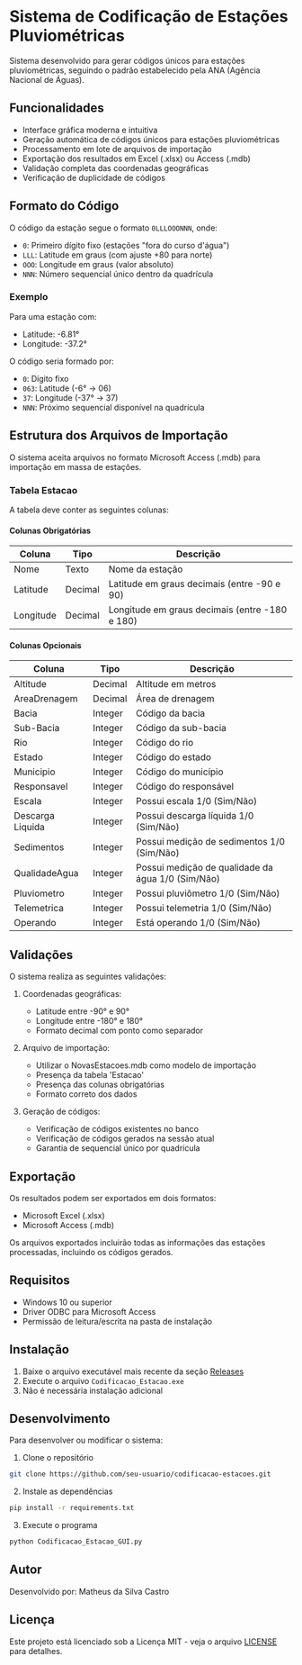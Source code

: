 # Sistema de Codificação de Estações Pluviométricas

Sistema desenvolvido para gerar códigos únicos para estações pluviométricas, seguindo o padrão estabelecido pela ANA (Agência Nacional de Águas).

## Funcionalidades

- Interface gráfica moderna e intuitiva
- Geração automática de códigos únicos para estações pluviométricas
- Processamento em lote de arquivos de importação
- Exportação dos resultados em Excel (.xlsx) ou Access (.mdb)
- Validação completa das coordenadas geográficas
- Verificação de duplicidade de códigos

## Formato do Código

O código da estação segue o formato `0LLLOOONNN`, onde:
- `0`: Primeiro dígito fixo (estações "fora do curso d'água")
- `LLL`: Latitude em graus (com ajuste +80 para norte)
- `OOO`: Longitude em graus (valor absoluto)
- `NNN`: Número sequencial único dentro da quadrícula

### Exemplo
Para uma estação com:
- Latitude: -6.81°
- Longitude: -37.2°

O código seria formado por:
- `0`: Dígito fixo
- `063`: Latitude (-6° → 06)
- `37`: Longitude (-37° → 37)
- `NNN`: Próximo sequencial disponível na quadrícula

## Estrutura dos Arquivos de Importação

O sistema aceita arquivos no formato Microsoft Access (.mdb) para importação em massa de estações.

### Tabela Estacao

A tabela deve conter as seguintes colunas:

#### Colunas Obrigatórias

| Coluna | Tipo | Descrição |
|--------|------|-----------|
| Nome | Texto | Nome da estação |
| Latitude | Decimal | Latitude em graus decimais (entre -90 e 90) |
| Longitude | Decimal | Longitude em graus decimais (entre -180 e 180) |

#### Colunas Opcionais

| Coluna | Tipo | Descrição |
|--------|------|-----------|
| Altitude | Decimal | Altitude em metros |
| AreaDrenagem | Decimal | Área de drenagem |
| Bacia | Integer | Código da bacia |
| Sub-Bacia | Integer | Código da sub-bacia |
| Rio | Integer | Código do rio |
| Estado | Integer | Código do estado |
| Municipio | Integer | Código do município |
| Responsavel | Integer | Código do responsável |
| Escala | Integer | Possui escala 1/0 (Sim/Não) |
| Descarga Liquida | Integer | Possui descarga líquida 1/0 (Sim/Não) |
| Sedimentos | Integer | Possui medição de sedimentos 1/0 (Sim/Não) |
| QualidadeAgua | Integer | Possui medição de qualidade da água 1/0 (Sim/Não) |
| Pluviometro | Integer | Possui pluviômetro 1/0 (Sim/Não) |
| Telemetrica | Integer | Possui telemetria 1/0 (Sim/Não) |
| Operando | Integer | Está operando 1/0 (Sim/Não) |

## Validações

O sistema realiza as seguintes validações:

1. Coordenadas geográficas:
   - Latitude entre -90° e 90°
   - Longitude entre -180° e 180°
   - Formato decimal com ponto como separador

2. Arquivo de importação:
   - Utilizar o NovasEstacoes.mdb como modelo de importação
   - Presença da tabela 'Estacao'
   - Presença das colunas obrigatórias
   - Formato correto dos dados

3. Geração de códigos:
   - Verificação de códigos existentes no banco
   - Verificação de códigos gerados na sessão atual
   - Garantia de sequencial único por quadrícula

## Exportação

Os resultados podem ser exportados em dois formatos:
- Microsoft Excel (.xlsx)
- Microsoft Access (.mdb)

Os arquivos exportados incluirão todas as informações das estações processadas, incluindo os códigos gerados.

## Requisitos

- Windows 10 ou superior
- Driver ODBC para Microsoft Access
- Permissão de leitura/escrita na pasta de instalação

## Instalação

1. Baixe o arquivo executável mais recente da seção [Releases](../../releases)
2. Execute o arquivo `Codificacao_Estacao.exe`
3. Não é necessária instalação adicional

## Desenvolvimento

Para desenvolver ou modificar o sistema:

1. Clone o repositório
```bash
git clone https://github.com/seu-usuario/codificacao-estacoes.git
```

2. Instale as dependências
```bash
pip install -r requirements.txt
```

3. Execute o programa
```bash
python Codificacao_Estacao_GUI.py
```

## Autor

Desenvolvido por: Matheus da Silva Castro

## Licença

Este projeto está licenciado sob a Licença MIT - veja o arquivo [LICENSE](LICENSE) para detalhes. 
